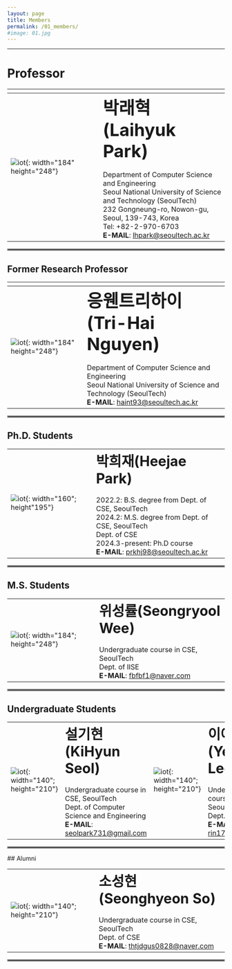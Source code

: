 ```yaml
---
layout: page
title: Members
permalink: /01_members/
#image: 01.jpg
---
```

***

# Professor

| <img width=400/>   |    |
|:---|:---|
| ![iot]({{site.baseurl}}/images/lh.jpg){: width="184" height="248"} | <b><span style="font-size:250%">박래혁(Laihyuk Park)</span></b><br><br> Department of Computer Science and Engineering  <br>  Seoul National University of Science and Technology (SeoulTech) <br>  232 Gongneung-ro, Nowon-gu, Seoul, 139-743, Korea <br> Tel: +82-2-970-6703  <br>  **E-MAIL**: lhpark@seoultech.ac.kr |

<hr style="border:2px solid gray">

## Former Research Professor

|    |  <img width=400/>  |
|:---|:---|
| ![iot]({{site.baseurl}}/images/tri.png){: width="184" height="248"} | <b><span style="font-size:250%">응웬트리하이(Tri-Hai Nguyen)</span></b><br><br> Department of Computer Science and Engineering   <br> Seoul National University of Science and Technology (SeoulTech)  <br> **E-MAIL**:  haint93@seoultech.ac.kr |

<hr style="border:2px solid gray">

## Ph.D. Students

|    |    |
|:---|:---|
| ![iot]({{site.baseurl}}/images/hj.jpg){: width="160"; height"195"} | <b><span style="font-size:200%">박희재(Heejae Park)</span></b><br><br> 2022.2: B.S. degree from Dept. of CSE, SeoulTech <br> 2024.2: M.S. degree from Dept. of CSE, SeoulTech  <br> Dept. of CSE <br> 2024.3-present: Ph.D course <br> **E-MAIL**:  prkhj98@seoultech.ac.kr  |

<hr style="border:2px solid gray">

## M.S. Students

|    |    |
|:---|:---|
| ![iot]({{site.baseurl}}/images/sw.jpg){: width="184"; height="248"} | <b><span style="font-size:200%">위성률(Seongryool Wee)</span></b><br><br> Undergraduate course in CSE, SeoulTech   <br> Dept. of IISE  <br> **E-MAIL**: fbfbf1@naver.com | ![iot]({{site.baseurl}}/images/ss.jpg){: width="184"; height="248"} | <b><span style="font-size:200%">송승엽(Seungyeop Song)</span></b><br><br> Undergraduate course in CSE, SeoulTech <br> 2025.2: B.S. degree from Dept. of CSE, SeoulTech   <br> Dept. of CSE  <br> **E-MAIL**: thdtmdduqdhk@seoultech.ac.kr |


<hr style="border:2px solid gray">

## Undergraduate Students

|    |   |    |    |
|:---|:---|:---|:---|
| ![iot]({{site.baseurl}}/images/kh.jpg){: width="140"; height="210"} |  <b><span style="font-size:200%">설기현(KiHyun Seol)</span></b><br><br> Undergraduate course in CSE, SeoulTech   <br> Dept. of Computer Science and Engineering  <br> **E-MAIL**: seolpark731@gmail.com | ![iot]({{site.baseurl}}/images/yr.png){: width="140"; height="210"} | <b><span style="font-size:200%">이예린(Yerin Lee)</span></b><br><br> Undergraduate course in CSE, SeoulTech   <br> Dept. of CSE  <br> **E-MAIL**: rin17ring@gmail.com |

<!-- 
|    |    |    |    |
|:---|:---|:---|:---|
| ![iot]({{site.baseurl}}/images/yr.png){: width="140"; height="210"} | <b><span style="font-size:200%">이예린(Yerin Lee)</span></b><br><br> Undergraduate course in CSE, SeoulTech   <br> Department of Computer Science and <br /> Engineering  <br> **E-MAIL**: rin17ring@gmail.com |  |  |

<hr style="border:2px solid gray">
-->

<hr style="border:2px solid gray">
## Alumni

|    |    |
|:---|:---|
| ![iot]({{site.baseurl}}/images/sh.jpg){: width="140"; height="210"} | <b><span style="font-size:200%">소성현(Seonghyeon So)</span></b><br><br> Undergraduate course in CSE, SeoulTech   <br> Dept. of CSE  <br> **E-MAIL**: thtjdgus0828@naver.com | ![iot]({{site.baseurl}}/images/jk.jpg){: width="165" height="235"} |  <b><span style="font-size:200%">김주안(Juan Kim)</span></b><br><br> Undergraduate course in CSE, SeoulTech   <br> Dept. of CSE  <br> **E-MAIL**: rlawndks0423@naver.com |

<hr style="border:2px solid gray">
<!-- 
|    |    |
|:---|:---|
| ![iot]({{site.baseurl}}/images/sh.jpg){: width="140"; height="210"} | <b><span style="font-size:200%">소성현(Seonghyeon So)</span></b><br><br> Undergraduate course in CSE, SeoulTech   <br> Department of Industrial and Information Systems Engineering  <br> **E-MAIL**: thtjdgus0828@naver.com |

<hr style="border:2px solid gray">
-->

<!-- 
|    |   |  <img width=225/>  |  <img width=225/>  |
|:---|:---|:---|:---|
| ![iot]({{site.baseurl}}/images/hj.jpg){: width="165" height="235"} | <b><span style="font-size:250%">김주안(Juan Kim)</span></b><br><br> + Undergraduate course in CSE, SeoulTech   <br> + Computer Science & Engineering  <br> + E-MAIL   rlawndks0423@naver.com |  |  |

| <img width=200/>   |    |
|:---|:---|
| ![iot]({{site.baseurl}}/images/sw.jpg){: width="184"; height="248"} | <b><span style="font-size:250%">위성률(Seongryool Wee)</span></b><br><br> + Undergraduate course in CSE, SeoulTech   <br> + Computer Science & Engineering  <br> + E-MAIL   fbfbf1@naver.com |

---------------------

-->
